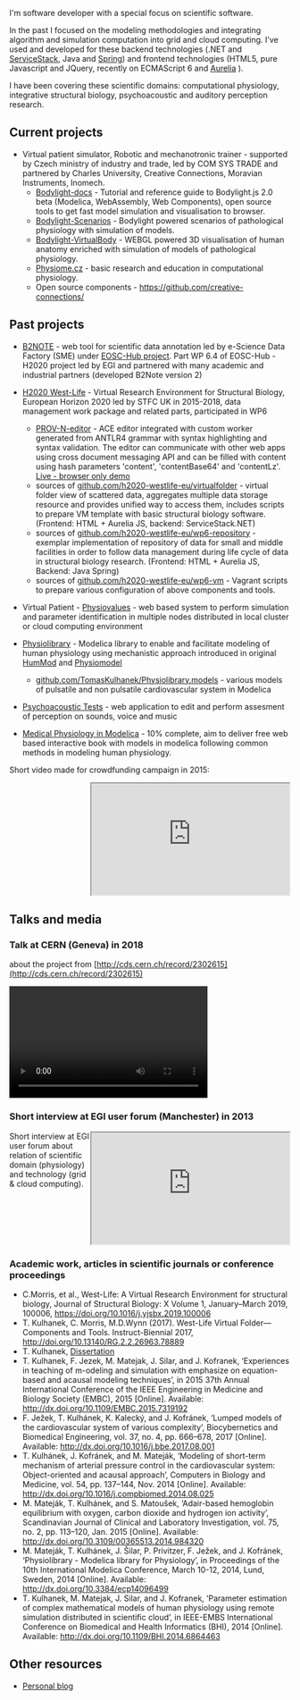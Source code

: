 I'm software developer with a special focus on scientific software. 

In the past I focused on the modeling methodologies and integrating algorithm and simulation computation into grid and cloud computing. I've used and developed for these backend technologies (.NET and [ServiceStack](https://github.com/ServiceStack/ServiceStack), Java and [Spring](https://spring.io/)) and frontend technologies (HTML5, pure Javascript and JQuery, recently on ECMAScript 6 and [Aurelia](https://aurelia.io) ). 

I have been covering these scientific domains: computational physiology, integrative structural biology, psychoacoustic and auditory perception research.

## Current projects
* Virtual patient simulator, Robotic and mechanotronic trainer - supported by Czech ministry of industry and trade, led by COM SYS TRADE and partnered by Charles University, Creative Connections, Moravian Instruments, Inomech.
  * [Bodylight-docs](https://bodylight.physiome.cz/Bodylight-docs/) - Tutorial and reference guide to Bodylight.js 2.0 beta (Modelica, WebAssembly, Web Components), open source tools to get fast model simulation and visualisation to browser.
  * [Bodylight-Scenarios](https://bodylight.physiome.cz/Bodylight-Scenarios/) - Bodylight powered scenarios of pathological physiology with simulation of models.
  * [Bodylight-VirtualBody](https://bodylight.physiome.cz/Bodylight-VirtualBody/) - WEBGL powered 3D visualisation of human anatomy enriched with simulation of models of pathological physiology.
  * [Physiome.cz](http://www.physiome.cz/en/) - basic research and education in computational physiology.
  * Open source components - https://github.com/creative-connections/
## Past projects
* [B2NOTE](https://github.com/EUDAT-B2NOTE/b2note) - web tool for scientific data annotation led by e-Science Data Factory (SME) under [EOSC-Hub project](https://www.eosc-hub.eu/). Part WP 6.4 of EOSC-Hub - H2020 project led by EGI and partnered with many academic and industrial partners (developed B2Note version 2)
* [H2020 West-Life](https://www.west-life.eu) - Virtual Research Environment for Structural Biology, European Horizon 2020 led by STFC UK in 2015-2018, data management work package and related parts, participated in WP6
  * [PROV-N-editor](https://github.com/TomasKulhanek/prov-n-editor) - ACE editor integrated with custom worker generated from ANTLR4 grammar with syntax highlighting and syntax validation. The editor can communicate with other web apps using cross document messaging API and can be filled with content using hash parameters 'content', 'contentBase64' and 'contentLz'. [Live - browser only demo](https://h2020-westlife-eu.github.io/prov-n-editor/)
  * sources of [github.com/h2020-westlife-eu/virtualfolder](https://github.com/h2020-westlife-eu/virtualfolder) - virtual folder view of scattered data, aggregates multiple data storage resource and provides unified way to access them, includes scripts to prepare VM template with basic structural biology software. (Frontend: HTML + Aurelia JS, backend: ServiceStack.NET)
  * sources of [github.com/h2020-westlife-eu/wp6-repository](https://github.com/h2020-westlife-eu/wp6-repository) - exemplar implementation of repository of data for small and middle facilities in order to follow data management during life cycle of data in structural biology research. (Frontend: HTML + Aurelia JS, Backend: Java Spring)
  * sources of [github.com/h2020-westlife-eu/wp6-vm](https://github.com/h2020-westlife-eu/wp6-vm) - Vagrant scripts to prepare various configuration of above components and tools.   

* Virtual Patient - [Physiovalues](http://www.physiovalues.tk) - web based system to perform simulation and parameter identification in multiple nodes distributed in local cluster or cloud computing environment   
* [Physiolibrary](http://www.physiolibrary.org) - Modelica library to enable and facilitate modeling of human physiology using mechanistic approach introduced in original [HumMod](http://www.hummod.org) and [Physiomodel](http://www.physiomodel.org) 
   - [github.com/TomasKulhanek/Physiolibrary.models](https://github.com/TomasKulhanek/Physiolibrary.models) - various models of pulsatile and non pulsatile cardiovascular system in Modelica 
* [Psychoacoustic Tests](http://physiome.lf1.cuni.cz/psychoacoustictest/) - web application to edit and perform assesment of perception on sounds, voice and music

- [Medical Physiology in Modelica](http://book.physiovalues.tk) - 10% complete, aim to deliver free web based interactive book with models in modelica following common methods in modeling human physiology.

Short video made for crowdfunding campaign in 2015:

<iframe width="355" height="200"  style="float:right"
src="https://www.youtube.com/embed/bQP--AXRJ-Q">
</iframe> 

<div style="clear:both"></div>


## Talks and media

### Talk at CERN (Geneva) in 2018

about the project from [http://cds.cern.ch/record/2302615](http://cds.cern.ch/record/2302615)

<video width="355" height="200" controls>
  <source src="https://mediastream.cern.ch/MediaArchive/Video/Public/WebLectures/2018/608592c27/608592c27_desktop_camera_480p_1000.mp4" type="video/mp4"  style="float:right">
Your browser does not support the video tag.
</video> 

<div style="clear:both"></div>

### Short interview at EGI user forum (Manchester) in 2013

<iframe width="355" height="200"  style="float:right"
src="https://www.youtube.com/embed/hRlFrwQiN3o">
</iframe> 

Short interview at EGI user forum about relation of scientific domain (physiology) and technology (grid & cloud computing).

<div style="clear:both"></div>

### Academic work, articles in scientific journals or conference proceedings
- C.Morris, et al., West-Life: A Virtual Research Environment for structural biology, Journal of Structural Biology: X
Volume 1, January–March 2019, 100006, https://doi.org/10.1016/j.yjsbx.2019.100006 
- T. Kulhanek, C. Morris, M.D.Wynn (2017). West-Life Virtual Folder—Components and Tools. Instruct-Biennial 2017, http://doi.org/10.13140/RG.2.2.26963.78889
- T. Kulhanek, [Dissertation](https://github.com/TomasKulhanek/Dissertation/raw/master/thesis.pdf)
- T. Kulhanek, F. Jezek, M. Matejak, J. Silar, and J. Kofranek, ‘Experiences in teaching of m-odeling and simulation with emphasize on equation-based and acausal modeling techniques’, in 2015 37th Annual International Conference of the IEEE Engineering in Medicine and Biology Society (EMBC), 2015 [Online]. Available: http://dx.doi.org/10.1109/EMBC.2015.7319192 
- F. Ježek, T. Kulhánek, K. Kalecký, and J. Kofránek, ‘Lumped models of the cardiovascular system of various complexity’, Biocybernetics and Biomedical Engineering, vol. 37, no. 4, pp. 666–678, 2017 [Online]. Available: http://dx.doi.org/10.1016/j.bbe.2017.08.001 
- T. Kulhánek, J. Kofránek, and M. Mateják, ‘Modeling of short-term mechanism of arterial pressure control in the cardiovascular system: Object-oriented and acausal approach’, Computers in Biology and Medicine, vol. 54, pp. 137–144, Nov. 2014 [Online]. Available: http://dx.doi.org/10.1016/j.compbiomed.2014.08.025
- M. Mateják, T. Kulhánek, and S. Matoušek, ‘Adair-based hemoglobin equilibrium with oxygen, carbon dioxide and hydrogen ion activity’, Scandinavian Journal of Clinical and Laboratory Investigation, vol. 75, no. 2, pp. 113–120, Jan. 2015 [Online]. Available: http://dx.doi.org/10.3109/00365513.2014.984320 
- M. Mateják, T. Kulhánek, J. Šilar, P. Privitzer, F. Ježek, and J. Kofránek, ‘Physiolibrary - Modelica library for Physiology’, in Proceedings of the 10th International Modelica Conference, March 10-12, 2014, Lund, Sweden, 2014 [Online]. Available: http://dx.doi.org/10.3384/ecp14096499 
- T. Kulhanek, M. Matejak, J. Silar, and J. Kofranek, ‘Parameter estimation of complex mathematical models of human physiology using remote simulation distributed in scientific cloud’, in IEEE-EMBS International Conference on Biomedical and Health Informatics (BHI), 2014 [Online]. Available: http://dx.doi.org/10.1109/BHI.2014.6864463 

## Other resources
- [Personal blog](https://tomaskulhanek.github.io/blog)
